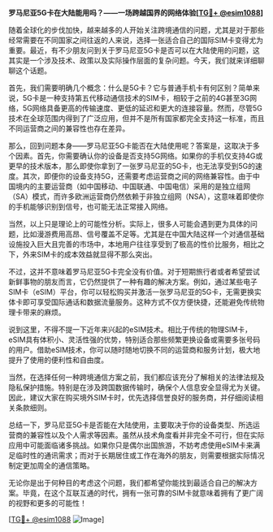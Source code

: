 **罗马尼亚5G卡在大陆能用吗？——一场跨越国界的网络体验[[TG💪+ @esim1088](https://t.me/s/esim1088)]**

随着全球化的步伐加快，越来越多的人开始关注跨境通信的问题，尤其是对于那些经常需要在不同国家之间往返的人来说，选择一张适合自己的国际SIM卡变得尤为重要。最近，有不少朋友问到关于罗马尼亚5G卡是否可以在大陆使用的问题，这其实是一个涉及技术、政策以及实际操作层面的复杂问题。今天，我们就来详细聊聊这个话题。

首先，我们需要明确几个概念：什么是5G卡？它与普通手机卡有何区别？简单来说，5G卡是一种支持第五代移动通信技术的SIM卡，相较于之前的4G甚至3G网络，5G网络具备更高的传输速度、更低的延迟和更大的连接容量。然而，尽管5G技术在全球范围内得到了广泛应用，但并不是所有国家都完全支持这一标准，而且不同运营商之间的兼容性也存在差异。

那么，回到问题本身——罗马尼亚5G卡能否在大陆使用呢？答案是，这取决于多个因素。首先，你需要确认你的设备是否支持5G网络。如果你的手机仅支持4G或更早的技术版本，那么即使你拿到了一张罗马尼亚的5G卡，也无法享受到5G的速度。其次，即便你的设备支持5G，还需要考虑运营商之间的网络兼容性。由于中国境内的主要运营商（如中国移动、中国联通、中国电信）采用的是独立组网（SA）模式，而许多欧洲运营商仍然依赖于非独立组网（NSA），这意味着即使你的手机能够识别到信号，也可能无法正常接入网络。

当然，以上只是理论上的可能性分析。实际上，很多人可能会遇到更为具体的问题，比如漫游费用高昂、信号覆盖不足等。尤其是在中国大陆这样一个对通信基础设施投入巨大且完善的市场中，本地用户往往享受到了极高的性价比服务，相比之下，外来SIM卡的成本效益就显得不那么突出。

不过，这并不意味着罗马尼亚5G卡完全没有价值。对于短期旅行者或者希望尝试新鲜事物的朋友而言，它仍然提供了一种有趣的解决方案。例如，通过某些电子SIM卡（eSIM）平台，你可以轻松购买并激活一张罗马尼亚的5G卡，无需更换实体卡即可享受国际通话和数据流量服务。这种方式不仅方便快捷，还能避免传统物理卡带来的麻烦。

说到这里，不得不提一下近年来兴起的eSIM技术。相比于传统的物理SIM卡，eSIM具有体积小、灵活性强的优势，特别适合那些频繁更换设备或需要多张号码的用户。借助eSIM技术，你可以随时随地切换不同的运营商和服务计划，极大地提升了使用的便利性和自由度。

当然，在选择任何一种跨境通信方案之前，我们都应该充分了解相关的法律法规及隐私保护措施。特别是在涉及跨国数据传输时，确保个人信息安全显得尤为关键。因此，建议大家在购买境外SIM卡时，优先选择信誉良好的服务商，并仔细阅读相关条款细则。

总结一下，罗马尼亚5G卡是否能在大陆使用，主要取决于你的设备类型、所选运营商的兼容性以及个人需求等因素。虽然从技术角度看并非完全不可行，但在实际应用中可能面临诸多挑战。如果你只是偶尔出国旅游，不妨考虑使用eSIM卡来满足临时性的通讯需求；而对于长期居住或工作在海外的朋友，则需要根据实际情况制定更加周全的通信策略。

无论你是出于何种目的考虑这个问题，我们都希望你能找到最适合自己的解决方案。毕竟，在这个互联互通的时代，拥有一张可靠的SIM卡就意味着拥有了更广阔的视野和更多的可能性！

[[TG💪+ @esim1088](https://t.me/s/esim1088) ![Image](https://i.postimg.cc/4NQfJmqS/Snipaste-2025-05-13-00-14-12.png)]